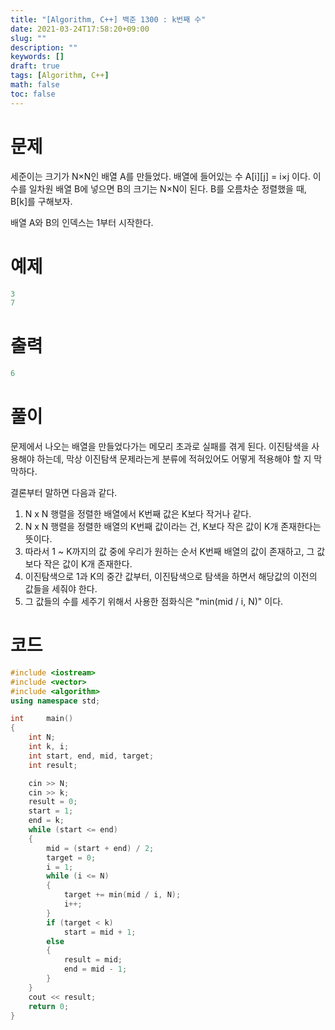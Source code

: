 ```yaml
---
title: "[Algorithm, C++] 백준 1300 : k번째 수"
date: 2021-03-24T17:58:20+09:00
slug: ""
description: ""
keywords: []
draft: true
tags: [Algorithm, C++]
math: false
toc: false
---
```


# 문제

세준이는 크기가 N×N인 배열 A를 만들었다. 배열에 들어있는 수 A[i][j] = i×j 이다. 이 수를 일차원 배열 B에 넣으면 B의 크기는 N×N이 된다. B를 오름차순 정렬했을 때, B[k]를 구해보자.

배열 A와 B의 인덱스는 1부터 시작한다.

# 예제

```cpp
3
7
```

# 출력

```cpp
6
```

# 풀이

문제에서 나오는 배열을 만들었다가는 메모리 초과로 실패를 겪게 된다.
이진탐색을 사용해야 하는데, 막상 이진탐색 문제라는게 분류에 적혀있어도 어떻게 적용해야 할 지 막막하다.

결론부터 말하면 다음과 같다.

1. N x N 행렬을 정렬한 배열에서 K번째 값은 K보다 작거나 같다.
2. N x N 행렬을 정렬한 배열의 K번째 값이라는 건, K보다 작은 값이 K개 존재한다는 뜻이다.
3. 따라서 1 ~ K까지의 값 중에 우리가 원하는 순서 K번째 배열의 값이 존재하고, 그 값보다 작은 값이 K개 존재한다.
4. 이진탐색으로 1과 K의 중간 값부터, 이진탐색으로 탐색을 하면서 해당값의 이전의 값들을 세줘야 한다.
5. 그 값들의 수를 세주기 위해서 사용한 점화식은 "min(mid / i, N)" 이다.

# 코드

```cpp
#include <iostream>
#include <vector>
#include <algorithm>
using namespace std;

int		main()
{
	int N;
	int k, i;
	int start, end, mid, target;
	int	result;

	cin >> N;
	cin >> k;
	result = 0;
	start = 1;
	end = k;
	while (start <= end)
	{
		mid = (start + end) / 2;
		target = 0;
		i = 1;
		while (i <= N)
		{
			target += min(mid / i, N);
			i++;
		}
		if (target < k)
			start = mid + 1;
		else
		{
			result = mid;
			end = mid - 1;
		}
	}
	cout << result;
	return 0;
}
```
